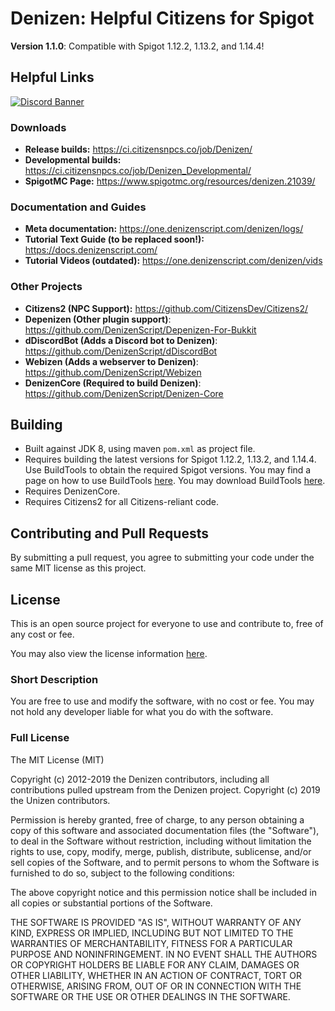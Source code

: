 # Denizen: Helpful Citizens for Spigot

**Version 1.1.0**: Compatible with Spigot 1.12.2, 1.13.2, and 1.14.4!

## Helpful Links

[![Discord Banner](https://discordapp.com/api/guilds/577534015670714368/widget.png?style=banner2)](https://discord.gg/5rZ8BxD)

### Downloads

- **Release builds:** <https://ci.citizensnpcs.co/job/Denizen/>
- **Developmental builds:** <https://ci.citizensnpcs.co/job/Denizen_Developmental/>
- **SpigotMC Page:** <https://www.spigotmc.org/resources/denizen.21039/>

### Documentation and Guides

- **Meta documentation:** <https://one.denizenscript.com/denizen/logs/>
- **Tutorial Text Guide (to be replaced soon!):** <https://docs.denizenscript.com/>
- **Tutorial Videos (outdated):** <https://one.denizenscript.com/denizen/vids>

### Other Projects

- **Citizens2 (NPC Support):** <https://github.com/CitizensDev/Citizens2/>
- **Depenizen (Other plugin support)**: <https://github.com/DenizenScript/Depenizen-For-Bukkit>
- **dDiscordBot (Adds a Discord bot to Denizen)**: <https://github.com/DenizenScript/dDiscordBot>
- **Webizen (Adds a webserver to Denizen)**: <https://github.com/DenizenScript/Webizen>
- **DenizenCore (Required to build Denizen)**: <https://github.com/DenizenScript/Denizen-Core>

## Building

- Built against JDK 8, using maven `pom.xml` as project file.
- Requires building the latest versions for Spigot 1.12.2, 1.13.2, and 1.14.4. Use BuildTools to obtain the required
  Spigot versions. You may find a page on how to use BuildTools [here](https://www.spigotmc.org/wiki/buildtools/). You
  may download BuildTools [here](https://hub.spigotmc.org/jenkins/job/BuildTools/lastSuccessfulBuild/).
- Requires DenizenCore.
- Requires Citizens2 for all Citizens-reliant code.

## Contributing and Pull Requests

By submitting a pull request, you agree to submitting your code under the same MIT license as this project.

## License

This is an open source project for everyone to use and contribute to, free of any cost or fee.

You may also view the license information [here](LICENSE.txt).

### Short Description

You are free to use and modify the software, with no cost or fee. You may not hold any developer liable for what you do
with the software.

### Full License

The MIT License (MIT)

Copyright (c) 2012-2019 the Denizen contributors, including all contributions pulled upstream from the Denizen project.
Copyright (c) 2019 the Unizen contributors.

Permission is hereby granted, free of charge, to any person obtaining a copy of this software and associated
documentation files (the "Software"), to deal in the Software without restriction, including without limitation the
rights to use, copy, modify, merge, publish, distribute, sublicense, and/or sell copies of the Software, and to permit
persons to whom the Software is furnished to do so, subject to the following conditions:

The above copyright notice and this permission notice shall be included in all copies or substantial portions of the
Software.

THE SOFTWARE IS PROVIDED "AS IS", WITHOUT WARRANTY OF ANY KIND, EXPRESS OR IMPLIED, INCLUDING BUT NOT LIMITED TO THE
WARRANTIES OF MERCHANTABILITY, FITNESS FOR A PARTICULAR PURPOSE AND NONINFRINGEMENT. IN NO EVENT SHALL THE AUTHORS OR
COPYRIGHT HOLDERS BE LIABLE FOR ANY CLAIM, DAMAGES OR OTHER LIABILITY, WHETHER IN AN ACTION OF CONTRACT, TORT OR
OTHERWISE, ARISING FROM, OUT OF OR IN CONNECTION WITH THE SOFTWARE OR THE USE OR OTHER DEALINGS IN THE SOFTWARE.
